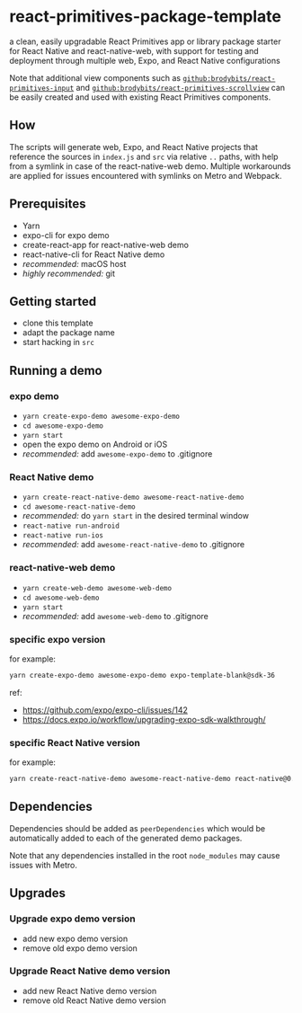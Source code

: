 # react-primitives-package-template

a clean, easily upgradable React Primitives app or library package starter for React Native and react-native-web, with support for testing and deployment through multiple web, Expo, and React Native configurations

Note that additional view components such as [`github:brodybits/react-primitives-input`](https://github.com/brodybits/react-primitives-input) and [`github:brodybits/react-primitives-scrollview`](https://github.com/brodybits/react-primitives-scrollview) can be easily created and used with existing React Primitives components.

## How

The scripts will generate web, Expo, and React Native projects that reference the sources in `index.js` and `src` via relative `..` paths, with help from a symlink in case of the react-native-web demo. Multiple workarounds are applied for issues encountered with symlinks on Metro and Webpack.

## Prerequisites

- Yarn
- expo-cli for expo demo
- create-react-app for react-native-web demo
- react-native-cli for React Native demo
- *recommended:* macOS host
- *highly recommended:* git

## Getting started

- clone this template
- adapt the package name
- start hacking in `src`

## Running a demo

### expo demo

- `yarn create-expo-demo awesome-expo-demo`
- `cd awesome-expo-demo`
- `yarn start`
- open the expo demo on Android or iOS
- *recommended:* add `awesome-expo-demo` to .gitignore

### React Native demo

- `yarn create-react-native-demo awesome-react-native-demo`
- `cd awesome-react-native-demo`
- *recommended:* do `yarn start` in the desired terminal window
- `react-native run-android`
- `react-native run-ios`
- *recommended:* add `awesome-react-native-demo` to .gitignore

### react-native-web demo

- `yarn create-web-demo awesome-web-demo`
- `cd awesome-web-demo`
- `yarn start`
- *recommended:* add `awesome-web-demo` to .gitignore

### specific expo version

for example:

```sh
yarn create-expo-demo awesome-expo-demo expo-template-blank@sdk-36
```

ref:

- <https://github.com/expo/expo-cli/issues/142>
- <https://docs.expo.io/workflow/upgrading-expo-sdk-walkthrough/>

### specific React Native version

for example:

```sh
yarn create-react-native-demo awesome-react-native-demo react-native@0.61
```

## Dependencies

Dependencies should be added as `peerDependencies` which would be automatically added to each of the generated demo packages.

Note that any dependencies installed in the root `node_modules` may cause issues with Metro.

## Upgrades

### Upgrade expo demo version

- add new expo demo version
- remove old expo demo version

### Upgrade React Native demo version

- add new React Native demo version
- remove old React Native demo version
